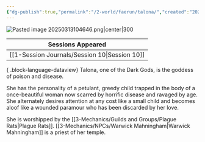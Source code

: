 ```yaml
---
{"dg-publish":true,"permalink":"/2-world/faerun/talona/","created":"2025-03-13T10:45:50.503-04:00","updated":"2025-03-13T17:25:16.344-04:00"}
---
```


![Pasted image 20250313104646.png|center|300](/img/user/z_Assets/Pasted%20image%2020250313104646.png)

| Sessions Appeared                                |
| ------------------------------------------------ |
| [[1-Session Journals/Session 10\|Session 10]] |

{ .block-language-dataview}
Talona, one of the Dark Gods, is the goddess of poison and disease.  
  
She has the personality of a petulant, greedy child trapped in the body of a once-beautiful woman now scarred by horrific disease and ravaged by age. She alternately desires attention at any cost like a small child and becomes aloof like a wounded paramour who has been discarded by her love.

She is worshipped by the [[3-Mechanics/Guilds and Groups/Plague Rats\|Plague Rats]]. 
[[3-Mechanics/NPCs/Warwick Mahningham\|Warwick Mahningham]] is a priest of her temple.